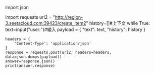 
import json

import requests
url2 = "http://region-3.seetacloud.com:39423/create_item2"
history=[]#上下文
while True:
    text=input("user:")#输入
    payload = {
        "text": text,
        "history": history
    }

    headers = {
        'Content-Type': 'application/json'
    }
    response = requests.post(url2, headers=headers, data=json.dumps(payload))
    answer=response.json()
    print(answer.response)
